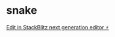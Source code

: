 # snake

[Edit in StackBlitz next generation editor ⚡️](https://stackblitz.com/~/github.com/pawelplaszczyca/snake)